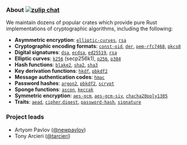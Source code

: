### About [![zulip chat](https://img.shields.io/badge/zulip-join_chat-blue.svg)](https://rustcrypto.zulipchat.com/)

We maintain dozens of popular crates which provide pure Rust implementations of cryptographic algorithms,
including the following:

- **Asymmetric encryption**: [`elliptic-curves`](https://github.com/RustCrypto/elliptic-curves), [`rsa`](https://github.com/RustCrypto/RSA)
- **Cryptographic encoding formats**: [`const-oid`](https://github.com/RustCrypto/formats/tree/master/const-oid), [`der`](https://github.com/RustCrypto/formats/tree/master/der), [`pem-rfc7468`](https://github.com/RustCrypto/formats/tree/master/pem-rfc7468), [`pkcs8`](https://github.com/RustCrypto/formats/tree/master/pkcs8)
- **Digital signatures**: [`dsa`](https://github.com/RustCrypto/signatures/tree/master/dsa), [`ecdsa`](https://github.com/RustCrypto/signatures/tree/master/ecdsa), [`ed25519`](https://github.com/RustCrypto/signatures/tree/master/ed25519), [`rsa`](https://github.com/RustCrypto/RSA)
- **Elliptic curves**: [`k256`](https://github.com/RustCrypto/elliptic-curves/tree/master/k256) (secp256k1), [`p256`](https://github.com/RustCrypto/elliptic-curves/tree/master/p256), [`p384`](https://github.com/RustCrypto/elliptic-curves/tree/master/p384) 
- **Hash functions**: [`blake2`](https://github.com/RustCrypto/hashes/tree/master/blake2), [`sha2`](https://github.com/RustCrypto/hashes/tree/master/sha2), [`sha3`](https://github.com/RustCrypto/hashes/tree/master/sha3)
- **Key derivation functions**: [`hkdf`](https://github.com/RustCrypto/KDFs/tree/master/hkdf), [`pbkdf2`](https://github.com/RustCrypto/password-hashes/tree/master/pbkdf2)
- **Message authentication codes**: [`hmac`](https://github.com/RustCrypto/MACs/tree/master/hmac)
- **Password hashes**: [`argon2`](https://github.com/RustCrypto/password-hashes/tree/master/argon2), [`pbkdf2`](https://github.com/RustCrypto/password-hashes/tree/master/pbkdf2), [`scrypt`](https://github.com/RustCrypto/password-hashes/tree/master/scrypt)
- **Sponge functions**: [`ascon`](https://github.com/RustCrypto/sponges/tree/master/ascon), [`keccak`](https://github.com/RustCrypto/sponges/tree/master/keccak)
- **Symmetric encryption**: [`aes-gcm`](https://github.com/RustCrypto/AEADs/tree/master/aes-gcm), [`aes-gcm-siv`](https://github.com/RustCrypto/AEADs/tree/master/aes-gcm-siv), [`chacha20poly1305`](https://github.com/RustCrypto/AEADs/tree/master/chacha20poly1305)
- **Traits**: [`aead`](https://github.com/RustCrypto/traits/tree/master/aead), [`cipher`](https://github.com/RustCrypto/traits/tree/master/cipher),[`digest`](https://github.com/RustCrypto/traits/tree/master/digest),  [`password-hash`](https://github.com/RustCrypto/traits/tree/master/password-hash), [`signature`](https://github.com/RustCrypto/traits/tree/master/signature)

### Project leads

- Artyom Pavlov ([@newpavlov](https://github.com/newpavlov))
- Tony Arcieri ([@tarcieri](https://github.com/tarcieri))
